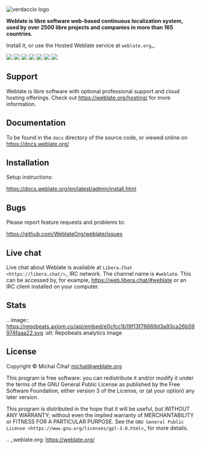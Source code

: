 ![verdaccio logo](https://edas-hz.oss-cn-hangzhou.aliyuncs.com/edas-apps/charts-store/weblate/image/Logo-Darktext-borders.png)

**Weblate is libre software web-based continuous localization system,
used by over 2500 libre projects and companies in more than 165 countries.**

Install it, or use the Hosted Weblate service at `weblate.org`_.

![](https://edas-hz.oss-cn-hangzhou.aliyuncs.com/edas-apps/charts-store/weblate/image/website-weblate.org-blue.svg)
![](https://edas-hz.oss-cn-hangzhou.aliyuncs.com/edas-apps/charts-store/weblate/image/svg-badge.svg)
![](https://edas-hz.oss-cn-hangzhou.aliyuncs.com/edas-apps/charts-store/weblate/image/68747470733a2f2f7777772e626573747072616374696365732e6465762f70726f6a656374732f3535322f6261646765.svg)
![](https://edas-hz.oss-cn-hangzhou.aliyuncs.com/edas-apps/charts-store/weblate/image/68747470733a2f2f6170692e72657573652e736f6674776172652f62616467652f6769746875622e636f6d2f5765626c6174654f72672f7765626c617465.svg)
![](https://edas-hz.oss-cn-hangzhou.aliyuncs.com/edas-apps/charts-store/weblate/image/weblate.svg)
![](https://edas-hz.oss-cn-hangzhou.aliyuncs.com/edas-apps/charts-store/weblate/image/68747470733a2f2f72656164746865646f63732e6f72672f70726f6a656374732f7765626c6174652f62616467652f.svg)
![](https://edas-hz.oss-cn-hangzhou.aliyuncs.com/edas-apps/charts-store/weblate/image/weblate.svg)

Support
-------

Weblate is libre software with optional professional support and cloud
hosting offerings. Check out https://weblate.org/hosting/ for more information.

Documentation
-------------

To be found in the ``docs`` directory of the source code, or
viewed online on https://docs.weblate.org/

Installation
------------

Setup instructions:

https://docs.weblate.org/en/latest/admin/install.html

Bugs
----

Please report feature requests and problems to:

https://github.com/WeblateOrg/weblate/issues

Live chat
---------

Live chat about Weblate is available at `Libera.Chat <https://libera.chat/>`_ IRC network. The channel name is ``#weblate``. This can be accessed by, for example, https://web.libera.chat/#weblate or an IRC client installed on your computer.

Stats
-----

.. image:: https://repobeats.axiom.co/api/embed/e0cfcc1b19f13f78669d3a93ca26b59974faaa22.svg
   :alt: Repobeats analytics image

License
-------

Copyright © Michal Čihař michal@weblate.org

This program is free software: you can redistribute it and/or modify it under
the terms of the GNU General Public License as published by the Free Software
Foundation, either version 3 of the License, or (at your option) any later
version.

This program is distributed in the hope that it will be useful, but WITHOUT ANY
WARRANTY; without even the implied warranty of MERCHANTABILITY or FITNESS FOR A
PARTICULAR PURPOSE. See the `GNU General Public License
<https://www.gnu.org/licenses/gpl-3.0.html>`_ for more details.

.. _weblate.org: https://weblate.org/
